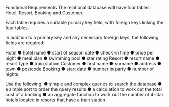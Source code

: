 Functional Requirements
The relational database will have four tables: Hotel, Resort, Booking and Customer.
 
Each table requires a suitable primary key field, with foreign keys linking the four tables.
 
In addition to a primary key and any necessary foreign keys, the following fields are required:
 
Hotel
●	hotel name
●	start of season date
●	check-in time
●	price per night
●	meal plan
●	swimming pool
●	star rating
Resort
●	resort name
●	resort type
●	train station
Customer
●	first name
●	surname
●	address
●	town
●	postcode
Booking
●	start date
●	number in party
●	number of nights

 
Use the following:
●	simple and complex queries to search the database
●	a simple sort to order the query results
●	a calculation to work out the total cost of a booking
●	an aggregate function to work out the number of 4-star hotels located in resorts that have a train station

